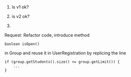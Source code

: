 1. Is v1 ok?
2. is v2 ok?

3.
Request:
Refactor code,
introduce method
```
boolean isOpen()
```
in Group and reuse it in UserRegistration by replicing the line
```
if (group.getStudents().size() >= group.getLimit()) {
    ...
}
```
